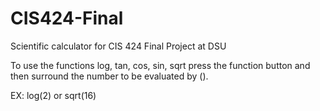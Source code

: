 # CIS424-Final
Scientific calculator for CIS 424 Final Project at DSU

To use the functions log, tan, cos, sin, sqrt press the function button and then surround the number to be evaluated by (). 

EX: log(2) or sqrt(16)
